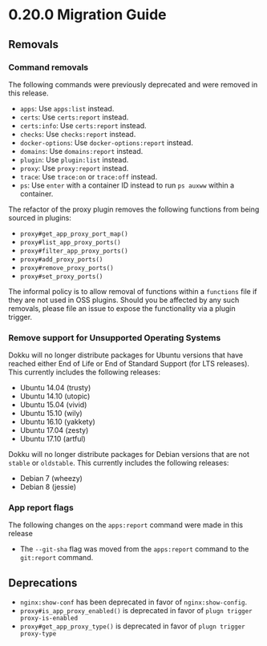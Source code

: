 # 0.20.0 Migration Guide

## Removals

### Command removals

The following commands were previously deprecated and were removed in this release.

- `apps`: Use `apps:list` instead.
- `certs`: Use `certs:report` instead.
- `certs:info`: Use `certs:report` instead.
- `checks`: Use `checks:report` instead.
- `docker-options`: Use `docker-options:report` instead.
- `domains`: Use `domains:report` instead.
- `plugin`: Use `plugin:list` instead.
- `proxy`: Use `proxy:report` instead.
- `trace`: Use `trace:on` or `trace:off` instead.
- `ps`: Use `enter` with a container ID instead to run `ps auxww` within a container.

The refactor of the proxy plugin removes the following functions from being sourced in plugins:

- `proxy#get_app_proxy_port_map()`
- `proxy#list_app_proxy_ports()`
- `proxy#filter_app_proxy_ports()`
- `proxy#add_proxy_ports()`
- `proxy#remove_proxy_ports()`
- `proxy#set_proxy_ports()`

The informal policy is to allow removal of functions within a `functions` file if they are not used in OSS plugins. Should you be affected by any such removals, please file an issue to expose the functionality via a plugin trigger.

### Remove support for Unsupported Operating Systems

Dokku will no longer distribute packages for Ubuntu versions that have reached either End of Life or End of Standard Support (for LTS releases). This currently includes the following releases:

- Ubuntu 14.04 (trusty)
- Ubuntu 14.10 (utopic)
- Ubuntu 15.04 (vivid)
- Ubuntu 15.10 (wily)
- Ubuntu 16.10 (yakkety)
- Ubuntu 17.04 (zesty)
- Ubuntu 17.10 (artful)

Dokku will no longer distribute packages for Debian versions that are not `stable` or `oldstable`. This currently includes the following releases:

- Debian 7 (wheezy)
- Debian 8 (jessie)

### App report flags

The following changes on the `apps:report` command were made in this release

- The `--git-sha` flag was moved from the `apps:report` command to the `git:report` command.
## Deprecations

- `nginx:show-conf` has been deprecated in favor of `nginx:show-config`.
- `proxy#is_app_proxy_enabled()` is deprecated in favor of `plugn trigger proxy-is-enabled`
- `proxy#get_app_proxy_type()` is deprecated in favor of `plugn trigger proxy-type`
